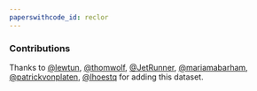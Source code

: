 ```yaml
---
paperswithcode_id: reclor
---
```


### Contributions

Thanks to [@lewtun](https://github.com/lewtun), [@thomwolf](https://github.com/thomwolf), [@JetRunner](https://github.com/JetRunner), [@mariamabarham](https://github.com/mariamabarham), [@patrickvonplaten](https://github.com/patrickvonplaten), [@lhoestq](https://github.com/lhoestq) for adding this dataset.